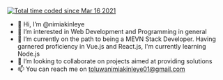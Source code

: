 <a href="https://wakatime.com/@8646a2c6-b2da-429f-8825-6e1744827e4c"><img src="https://wakatime.com/badge/user/8646a2c6-b2da-429f-8825-6e1744827e4c.svg" alt="Total time coded since Mar 16 2021" /></a>

- 👋 Hi, I’m @nimiakinleye
- 👀 I’m interested in Web Development and Programming in general 
- 🌱 I’m currently on the path to being a MEVN Stack Developer. Having garnered proficiency in Vue.js and React.js, I'm currently learning Node.js
- 💞️ I’m looking to collaborate on projects aimed at providing solutions
- 📫 You can reach me on toluwanimiakinleye01@gmail.com

<!---
nimiakinleye/nimiakinleye is a ✨ special ✨ repository because its `README.md` (this file) appears on your GitHub profile.
You can click the Preview link to take a look at your changes.
--->
